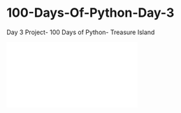 # 100-Days-Of-Python-Day-3
Day 3 Project- 100 Days of Python- Treasure Island

![alt text](file:///C:/Users/jacks/Downloads/Treasure+Island+Flowchart+(pdf).pdf)

